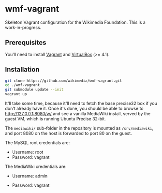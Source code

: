 wmf-vagrant
===========

Skeleton Vagrant configuration for the Wikimedia Foundation. This is
a work-in-progress.

## Prerequisites ##

You'll need to install [Vagrant][0] and [VirtualBox][1] (>= 4.1).

## Installation ##

```bash
git clone https://github.com/wikimedia/wmf-vagrant.git
cd ./wmf-vagrant
git submodule update --init
vagrant up
```

It'll take some time, because it'll need to fetch the base precise32 box if you
don't already have it. Once it's done, you should be able to browse to
http://127.0.0.1:8080/w/ and see a vanilla MediaWiki install, served by the guest
VM, which is running Ubuntu Precise 32-bit.

The `mediawiki/` sub-folder in the repository is mounted as `/srv/mediawiki`,
and port 8080 on the host is forwarded to port 80 on the guest.

The MySQL root credentials are:

* Username: root
* Password: vagrant

The MediaWiki credentials are:

* Username: admin
* Password: vagrant

  [0]: http://vagrantup.com/v1/docs/getting-started/index.html
  [1]: https://www.virtualbox.org/wiki/Downloads
